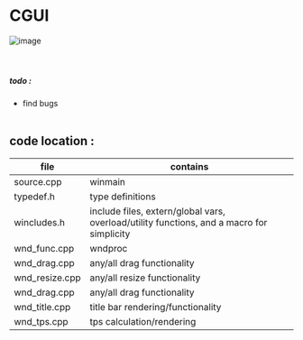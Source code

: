 # CGUI
![image](https://github.com/2lag/CGUI/assets/96544487/0cea45c6-e046-4c4d-bd4f-5dfbdcf58c86)<br><br><br>
##### todo :
 - find bugs<br><br>
## code location :
| file  | contains |
| ------------- | ------------- |
| source.cpp  | winmain  |
| typedef.h | type definitions |
| wincludes.h | include files, extern/global vars, overload/utility functions, and a macro for simplicity |
| wnd_func.cpp | wndproc |
| wnd_drag.cpp | any/all drag functionality |
| wnd_resize.cpp | any/all resize functionality |
| wnd_drag.cpp | any/all drag functionality |
| wnd_title.cpp | title bar rendering/functionality |
| wnd_tps.cpp | tps calculation/rendering |
